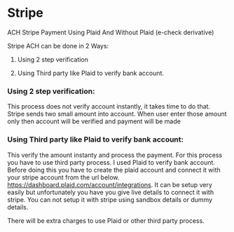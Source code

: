 # Stripe

ACH Stripe Payment Using Plaid And Without Plaid (e-check derivative)

Stripe ACH can be done in 2 Ways:

1) Using 2 step verification

2) Using Third party like Plaid to verify bank account.

<h3>Using 2 step verification:</h3>
   
   This process does not verify account instantly, it takes time to do that. Stripe sends two small amount into account. When user enter those amount only then account will be verified and payment will be made

<h3>Using Third party like Plaid to verify bank account:</h3>

  This verify the amount instanty and process the payment. For this process you have to use third party process. I used Plaid to verify bank account.
  Before doing this you have to create the plaid account and connect it with your stripe account from the url below.
  https://dashboard.plaid.com/account/integrations.
  It can be setup very easily but unfortunately you have you give live details to connect it with stripe. You can not setup it with stripe using sandbox details or dummy details.

  There will be extra charges to use Plaid or other third party process.
